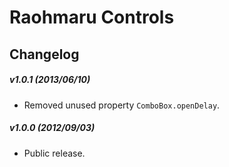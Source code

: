 ﻿Raohmaru Controls
=================

Changelog
---------

##### v1.0.1 (2013/06/10)
* Removed unused property `ComboBox.openDelay`.

##### v1.0.0 (2012/09/03)
* Public release.